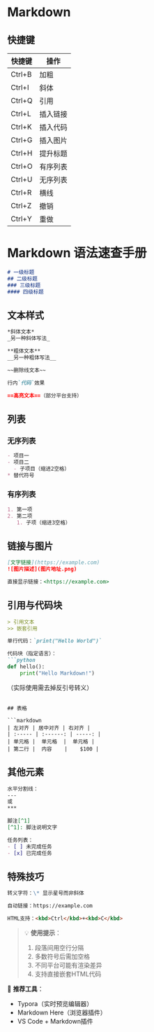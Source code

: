 # Markdown

## 快捷键

| 快捷键 | 操作     |
| ------ | -------- |
| Ctrl+B | 加粗     |
| Ctrl+I | 斜体     |
| Ctrl+Q | 引用     |
| Ctrl+L | 插入链接 |
| Ctrl+K | 插入代码 |
| Ctrl+G | 插入图片 |
| Ctrl+H | 提升标题 |
| Ctrl+O | 有序列表 |
| Ctrl+U | 无序列表 |
| Ctrl+R | 横线     |
| Ctrl+Z | 撤销     |
| Ctrl+Y | 重做     |

# Markdown 语法速查手册

```markdown
# 一级标题
## 二级标题
### 三级标题
#### 四级标题
```

## 文本样式

```markdown
*斜体文本*  
_另一种斜体写法_

**粗体文本**  
__另一种粗体写法__

~~删除线文本~~

行内`代码`效果

==高亮文本==（部分平台支持）
```

## 列表

### 无序列表
```markdown
- 项目一
- 项目二
  - 子项目（缩进2空格）
* 替代符号
```

### 有序列表
```markdown
1. 第一项
2. 第二项
   1. 子项（缩进3空格）
```

## 链接与图片

```markdown
[文字链接](https://example.com)
![图片描述](图片地址.png)

直接显示链接：<https://example.com>
```

## 引用与代码块

```markdown
> 引用文本
>> 嵌套引用

单行代码：`print("Hello World")`

代码块（指定语言）：
```python
def hello():
    print("Hello Markdown!")
```
（实际使用需去掉反引号转义）
```

## 表格

```markdown
| 左对齐 | 居中对齐 | 右对齐 |
| :----- | :------: | -----: |
| 单元格 |  单元格  |  单元格 |
| 第二行 |  内容    |    $100 |
```

## 其他元素

```markdown
水平分割线：
---
或
***

脚注[^1]
[^1]: 脚注说明文字

任务列表：
- [ ] 未完成任务
- [x] 已完成任务
```

## 特殊技巧

```markdown
转义字符：\* 显示星号而非斜体

自动链接：https://example.com

HTML支持：<kbd>Ctrl</kbd>+<kbd>C</kbd>
```

> 💡 **使用提示**：
> 1. 段落间用空行分隔
> 2. 多数符号后需加空格
> 3. 不同平台可能有渲染差异
> 4. 支持直接嵌套HTML代码

📌 **推荐工具**：
- Typora（实时预览编辑器）
- Markdown Here（浏览器插件）
- VS Code + Markdown插件
